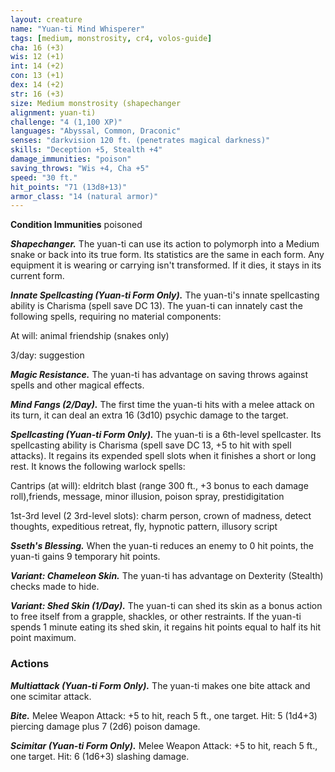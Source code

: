 ```yaml
---
layout: creature
name: "Yuan-ti Mind Whisperer"
tags: [medium, monstrosity, cr4, volos-guide]
cha: 16 (+3)
wis: 12 (+1)
int: 14 (+2)
con: 13 (+1)
dex: 14 (+2)
str: 16 (+3)
size: Medium monstrosity (shapechanger
alignment: yuan-ti)
challenge: "4 (1,100 XP)"
languages: "Abyssal, Common, Draconic"
senses: "darkvision 120 ft. (penetrates magical darkness)"
skills: "Deception +5, Stealth +4"
damage_immunities: "poison"
saving_throws: "Wis +4, Cha +5"
speed: "30 ft."
hit_points: "71 (13d8+13)"
armor_class: "14 (natural armor)"
---
```


**Condition Immunities** poisoned

***Shapechanger.*** The yuan-ti can use its action to polymorph into a Medium snake or back into its true form. Its statistics are the same in each form. Any equipment it is wearing or carrying isn't transformed. If it dies, it stays in its current form.

***Innate Spellcasting (Yuan-ti Form Only).*** The yuan-ti's innate spellcasting ability is Charisma (spell save DC 13). The yuan-ti can innately cast the following spells, requiring no material components:

At will: animal friendship (snakes only)

3/day: suggestion

***Magic Resistance.*** The yuan-ti has advantage on saving throws against spells and other magical effects.

***Mind Fangs (2/Day).*** The first time the yuan-ti hits with a melee attack on its turn, it can deal an extra 16 (3d10) psychic damage to the target.

***Spellcasting (Yuan-ti Form Only).*** The yuan-ti is a 6th-level spellcaster. Its spellcasting ability is Charisma (spell save DC 13, +5 to hit with spell attacks). It regains its expended spell slots when it finishes a short or long rest. It knows the following warlock spells:

Cantrips (at will): eldritch blast (range 300 ft., +3 bonus to each damage roll),friends, message, minor illusion, poison spray, prestidigitation

1st-3rd level (2 3rd-level slots): charm person, crown of madness, detect thoughts, expeditious retreat, fly, hypnotic pattern, illusory script

***Sseth's Blessing.*** When the yuan-ti reduces an enemy to 0 hit points, the yuan-ti gains 9 temporary hit points.

***Variant: Chameleon Skin.*** The yuan-ti has advantage on Dexterity (Stealth) checks made to hide.

***Variant: Shed Skin (1/Day).*** The yuan-ti can shed its skin as a bonus action to free itself from a grapple, shackles, or other restraints. If the yuan-ti spends 1 minute eating its shed skin, it regains hit points equal to half its hit point maximum.

### Actions

***Multiattack (Yuan-ti Form Only).*** The yuan-ti makes one bite attack and one scimitar attack.

***Bite.*** Melee Weapon Attack: +5 to hit, reach 5 ft., one target. Hit: 5 (1d4+3) piercing damage plus 7 (2d6) poison damage.

***Scimitar (Yuan-ti Form Only).*** Melee Weapon Attack: +5 to hit, reach 5 ft., one target. Hit: 6 (1d6+3) slashing damage.
